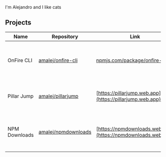 I'm Alejandro and I like cats

## Projects

| Name                | Repository                      | Link                            | Notes                           |
| ------------------- | ------------------------------- | ------------------------------- | ------------------------------- |
| OnFire CLI          | [amalej/onfire-cli](https://github.com/amalej/onfire-cli) | [npmjs.com/package/onfire-cli](https://www.npmjs.com/package/onfire-cli) | An experimental Node.js CLI that is built on top of the Firebase CLI
| Pillar Jump         | [amalej/pillarjump](https://github.com/amalej/pillarjump) | [https://pillarjump.web.app](https://pillarjump.web.app) | A web application game made with Vite and Firebase 
| NPM Downloads       | [amalej/npmdownloads](https://github.com/amalej/npmdownloads) | [https://npmdownloads.web.app](https://npmdownloads.web.app) | A web application to look up NPM package(s) downloads 

